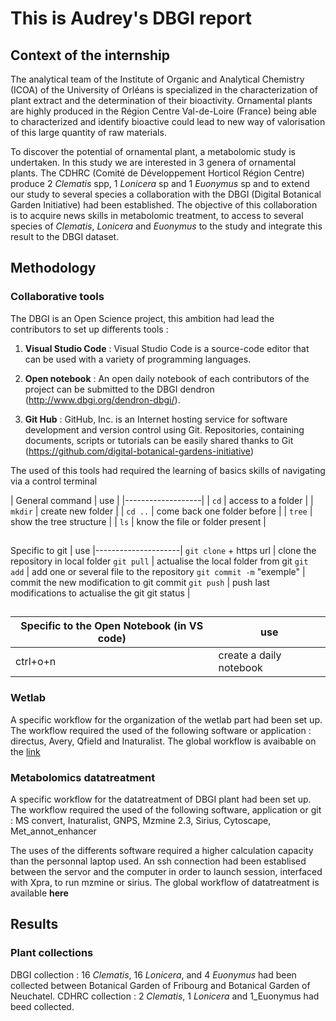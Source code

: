 

# This is Audrey's DBGI report 

## Context of the internship 
 
The analytical team of the Institute of Organic and Analytical Chemistry (ICOA) of the University of Orléans is specialized in the characterization of plant extract and the determination of their bioactivity. Ornamental plants are highly produced in the Région Centre Val-de-Loire (France) being able to characterized and identify bioactive could lead to new way of valorisation of this large quantity of raw materials.

To discover the potential of ornamental plant, a metabolomic study is undertaken. In this study we are interested in 3 genera of ornamental plants. The CDHRC (Comité de Développement Horticol Région Centre) produce 2 _Clematis_ spp, 1 _Lonicera_ sp and 1 _Euonymus_ sp and to extend our study to several species a collaboration with the DBGI (Digital Botanical Garden Initiative) had been established.
The objective of this collaboration is to acquire news skills in metabolomic treatment, to access to several species of _Clematis_, _Lonicera_ and _Euonymus_ to the study and integrate this result to the DBGI dataset.
 

## Methodology

### Collaborative tools 
The DBGI is an Open Science project, this ambition had lead the contributors to set up differents tools : 

1. **Visual Studio Code** : Visual Studio Code is a source-code editor that can be used with a variety of programming languages. 

2. **Open notebook** : An open daily notebook of each contributors of the project can be submitted to the DBGI dendron (http://www.dbgi.org/dendron-dbgi/). 

3.  **Git Hub** : GitHub, Inc. is an Internet hosting service for software development and version control using Git. Repositories, containing documents, scripts or tutorials can be easily shared thanks to Git (https://github.com/digital-botanical-gardens-initiative) 

The used of this tools had required the learning of basics skills of navigating via a control terminal 
 
| General command  | use |
|-------------------|
| `cd` | access to a folder | 
| `mkdir` | create new folder | 
| `cd ..` | come back one folder before |
| `tree` | show the tree structure |
| `ls` | know the file or folder present |

 ##
 
Specific to git | use 
|---------------------|
`git clone` + https url | clone the repository in local folder 
`git pull` | actualise the local folder from git 
`git add` | add one or several file to the repository 
`git commit -m` "exemple" | commit the new modification to git commit
`git push` | push last modifications to actualise the git 
git status | 

##

Specific to the Open Notebook (in VS code) | use
|-------------|--------------|
ctrl+o+n | create a daily notebook  

### Wetlab  
A specific workflow for the organization of the wetlab part had been set up. The workflow required the used of the following software or application : directus, Avery, Qfield and Inaturalist. The global workflow is avaibable on the [link](https://www.dbgi.org/dendron-dbgi/notes/vrl2ey4vuvmomo8zj14wx6u/) 

### Metabolomics datatreatment 
A specific workflow for the datatreatment of DBGI plant had been set up. The workflow required the used of the following software, application or git : MS convert, Inaturalist, GNPS, Mzmine 2.3, Sirius, Cytoscape, Met_annot_enhancer 

The uses of the differents software required a higher calculation capacity than the personnal laptop used. An ssh connection had been establised between the servor and the computer in order to launch session, interfaced with Xpra, to run mzmine or sirius. 
The global workflow of datatreatment is available **here**


## Results ##

### Plant collections

DBGI collection : 16 _Clematis_, 16 _Lonicera_, and 4 _Euonymus_ had been collected between Botanical Garden of Fribourg and Botanical Garden of Neuchatel. 
CDHRC collection : 2 _Clematis_, 1 _Lonicera_ and 1_Euonymus had beed collected. 

### 

